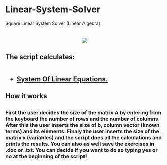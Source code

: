 # Linear-System-Solver
Square Linear System Solver (Linear Algebra)
# <center><img src="https://www.python.org/static/apple-touch-icon-72x72-precomposed.png"></center>
## <h2>The script calculates:<br><br><ul><li><a href="https://en.wikipedia.org/wiki/System_of_linear_equations">System Of Linear Equations.</a></li>
## <h2>How it works</h2>
## <h3>First the user decides the size of the matrix A by entering from the keyboard the number of rows and the number of columns. After this the user inserts the size of b, column vector (known terms) and its elements. Finaly the user inserts the size of the matrix x (variables) and the script does all the calculations and prints the results. You can also as well save the exercises in .doc or .txt. You can decide if you want to do so typing yes or no at the beginning of the script!</h3>
